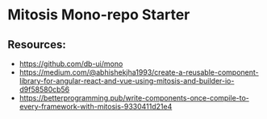 # Mitosis Mono-repo Starter

## Resources:

- https://github.com/db-ui/mono
- https://medium.com/@abhishekjha1993/create-a-reusable-component-library-for-angular-react-and-vue-using-mitosis-and-builder-io-d9f58580cb56
- https://betterprogramming.pub/write-components-once-compile-to-every-framework-with-mitosis-9330411d21e4
